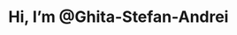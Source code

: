  <h1>Hi, I’m @Ghita-Stefan-Andrei</h1>

<!---
Ghita-Stefan-Andrei/Ghita-Stefan-Andrei is a ✨ special ✨ repository because its `README.md` (this file) appears on your GitHub profile.
You can click the Preview link to take a look at your changes.
--->
